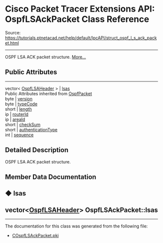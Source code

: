 # Cisco Packet Tracer Extensions API: OspfLSAckPacket Class Reference

Source: https://tutorials.ptnetacad.net/help/default/IpcAPI/struct_ospf_l_s_ack_packet.html

---

OSPF LSA ACK packet structure. [More...](struct_ospf_l_s_ack_packet.html#details)

##  Public Attributes  
  
---  
vector< [OspfLSAHeader](struct_ospf_l_s_a_header.html) > | [lsas](struct_ospf_l_s_ack_packet.html#ab5528280844958452e28d1d5e425a899)  
Public Attributes inherited from [OspfPacket](struct_ospf_packet.html)  
byte | [version](struct_ospf_packet.html#a9002258dde6f3b492ed4e5ee232b44b9)  
byte | [typeCode](struct_ospf_packet.html#a9a1767abf821c220b09f7366037d40d3)  
short | [length](struct_ospf_packet.html#a24cb13316ac718e1f2e8a95aeeeff074)  
ip | [routerId](struct_ospf_packet.html#abf2ca93eb25626e7eb4b1c580d9188d8)  
ip | [areaId](struct_ospf_packet.html#a498610703e88fc32d78f7917e5245b08)  
short | [checkSum](struct_ospf_packet.html#a5b6083cfa5bc16aa434c280868335b98)  
short | [authenticationType](struct_ospf_packet.html#a9fe5c8dda025572f0b04abaea94098aa)  
int | [sequence](struct_ospf_packet.html#afb262e670885f7761e0de218db37fd1a)  
  
## Detailed Description

OSPF LSA ACK packet structure. 

## Member Data Documentation

## ◆ lsas

vector<[OspfLSAHeader](struct_ospf_l_s_a_header.html)> OspfLSAckPacket::lsas  
---  
  
* * *

The documentation for this class was generated from the following file:

  * [COspfLSAckPacket.pki](_c_ospf_l_s_ack_packet_8pki.html)


